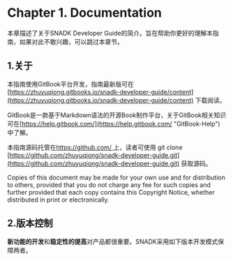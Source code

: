 # Chapter 1. Documentation

本章描述了关于SNADK Developer Guide的简介。旨在帮助你更好的理解本指南，如果对此不敢兴趣，可以跳过本章节。

## 1.关于

本指南使用GitBook平台开发，指南最新版可在 [https://zhuyuqiong.gitbooks.io/snadk-developer-guide/content](https://zhuyuqiong.gitbooks.io/snadk-developer-guide/content) 下载阅读。

GitBook是一款基于Markdown语法的开源Book制作平台，关于GitBook相关知识可在[https://help.gitbook.com/](https://help.gitbook.com/ "GitBook-Help") 中了解。

本指南源码托管在[https://github.com/ ](https://github.com/ "Github")上，读者可使用 git clone [https://github.com/zhuyuqiong/snadk-developer-guide.git](https://github.com/zhuyuqiong/snadk-developer-guide.git) 获取源码。

Copies of this document may be made for your own use and for distribution to others, provided that you do not charge any fee for such copies and further provided that each copy contains this Copyright Notice, whether distributed in print or electronically.

## 2.版本控制

**新功能的开发**和**稳定性的提高**对产品都很重要。SNADK采用如下版本开发模式保障两者。




